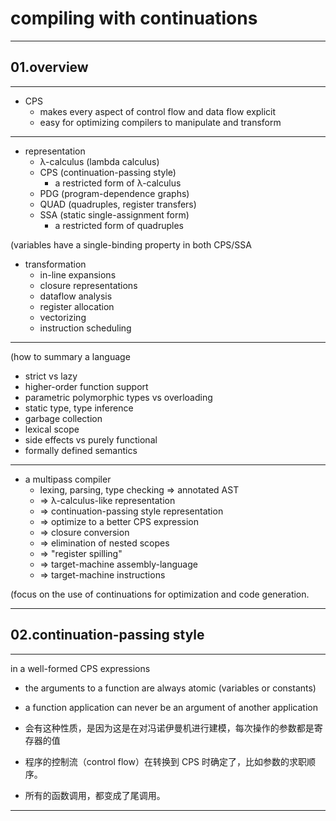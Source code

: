 # compiling with continuations

---

## 01.overview

---

- CPS
    - makes every aspect of control flow and data flow explicit
    - easy for optimizing compilers to manipulate and transform

---

- representation
    - λ-calculus (lambda calculus)
    - CPS (continuation-passing style)
        - a restricted form of λ-calculus
    - PDG (program-dependence graphs)
    - QUAD (quadruples, register transfers)
    - SSA (static single-assignment form)
        - a restricted form of quadruples

(variables have a single-binding property in both CPS/SSA

- transformation
    - in-line expansions
    - closure representations
    - dataflow analysis
    - register allocation
    - vectorizing
    - instruction scheduling

---

(how to summary a language

- strict vs lazy
- higher-order function support
- parametric polymorphic types vs overloading
- static type, type inference
- garbage collection
- lexical scope
- side effects vs purely functional
- formally defined semantics

---

- a multipass compiler
    - lexing, parsing, type checking => annotated AST
    - => λ-calculus-like representation
    - => continuation-passing style representation
    - => optimize to a better CPS expression
    - => closure conversion
    - => elimination of nested scopes
    - => "register spilling"
    - => target-machine assembly-language
    - => target-machine instructions

(focus on the use of continuations for optimization and code generation.

---

## 02.continuation-passing style

---

in a well-formed CPS expressions
- the arguments to a function are always atomic (variables or constants)
- a function application can never be an argument of another application

- 会有这种性质，是因为这是在对冯诺伊曼机进行建模，每次操作的参数都是寄存器的值
- 程序的控制流（control flow）在转换到 CPS 时确定了，比如参数的求职顺序。
- 所有的函数调用，都变成了尾调用。

---


